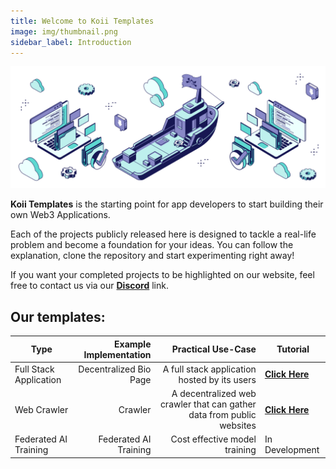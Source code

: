 ```yaml
---
title: Welcome to Koii Templates
image: img/thumbnail.png
sidebar_label: Introduction
---
```


![banner](./img/header.svg)

**Koii Templates** is the starting point for app developers to start building their own Web3 Applications.

Each of the projects publicly released here is designed to tackle a real-life problem and become a foundation for your ideas. You can follow the explanation, clone the repository and start experimenting right away!

If you want your completed projects to be highlighted on our website, feel free to contact us via our [**Discord**](https://discord.com/invite/koii-network) link.

## Our templates:

| Type                   | Example Implementation |                                               Practical Use-Case | Tutorial                                                                    |
| ---------------------- | ---------------------: | ---------------------------------------------------------------: | --------------------------------------------------------------------------- |
| Full Stack Application | Decentralized Bio Page |                     A full stack application hosted by its users | [**Click Here**](/quickstart/linktree/intro)                                 |
| Web Crawler            |         Crawler |    A decentralized web crawler that can gather data from public websites | [**Click Here**](/quickstart/crawler/introduction)                          |      
| Federated AI Training  |  Federated AI Training |                                    Cost effective model training | In Development                                                              |
